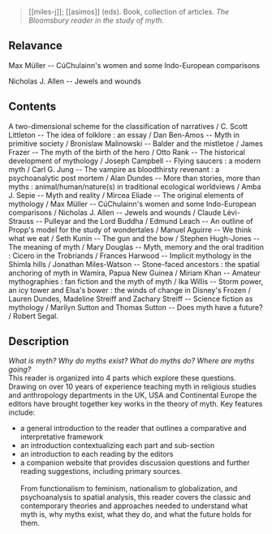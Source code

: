 > [[miles-j]]; [[asimos]] (eds).
> Book, collection of articles.
> *The Bloomsbury reader in the study of myth*.

## Relavance
Max Müller -- CúChulainn's women and some Indo-European comparisons 

Nicholas J. Allen -- Jewels and wounds


## Contents
A two-dimensional scheme for the classification of narratives / C. Scott Littleton -- The idea of folklore : an essay / Dan Ben-Amos -- Myth in primitive society / Bronislaw Malinowski -- Balder and the mistletoe / James Frazer -- The myth of the birth of the hero / Otto Rank -- The historical development of mythology / Joseph Campbell -- Flying saucers : a modern myth / Carl G. Jung -- The vampire as bloodthirsty revenant : a psychoanalytic post mortem / Alan Dundes -- More than stories, more than myths : animal/human/nature(s) in traditional ecological worldviews / Amba J. Sepie -- Myth and reality / Mircea Eliade -- The original elements of mythology / Max Müller -- CúChulainn's women and some Indo-European comparisons / Nicholas J. Allen -- Jewels and wounds / Claude Lévi-Strauss -- Pulleyar and the Lord Buddha / Edmund Leach -- An outline of Propp's model for the study of wondertales / Manuel Aguirre -- We think what we eat / Seth Kunin -- The gun and the bow / Stephen Hugh-Jones -- The meaning of myth / Mary Douglas -- Myth, memory and the oral tradition : Cicero in the Trobriands / Frances Harwood -- Implicit mythology in the Shimla hills / Jonathan Miles-Watson -- Stone-faced ancestors : the spatial anchoring of myth in Wamira, Papua New Guinea / Miriam Khan -- Amateur mythographies : fan fiction and the myth of myth / Ika Willis -- Storm power, an icy tower and Elsa's bower : the winds of change in Disney's Frozen / Lauren Dundes, Madeline Streiff and Zachary Streiff -- Science fiction as mythology / Marilyn Sutton and Thomas Sutton -- Does myth have a future? / Robert Segal.

## Description
 _What is myth? Why do myths exist? What do myths do? Where are myths going?_  
This reader is organized into 4 parts which explore these questions. Drawing on over 10 years of experience teaching myth in religious studies and anthropology departments in the UK, USA and Continental Europe the editors have brought together key works in the theory of myth. Key features include:  
- a general introduction to the reader that outlines a comparative and interpretative framework  
- an introduction contextualizing each part and sub-section  
- an introduction to each reading by the editors  
- a companion website that provides discussion questions and further reading suggestions, including primary sources.  
  <br>
  From functionalism to feminism, nationalism to globalization, and psychoanalysis to spatial analysis, this reader covers the classic and contemporary theories and approaches needed to understand what myth is, why myths exist, what they do, and what the future holds for them.